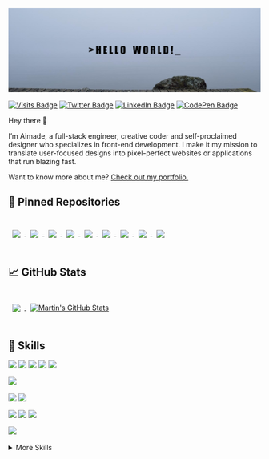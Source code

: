 [![Aimade's GitHub Banner](./assets/GitHubHeader.png)](https://aimdexter.dev)

[![Visits Badge](https://badges.pufler.dev/visits/braydoncoyer/braydoncoyer)](https:aimdexter.dev)
[![Twitter Badge](https://img.shields.io/badge/Twitter-Profile-informational?style=flat&logo=twitter&logoColor=white&color=1CA2F1)](https://twitter.com/AnouarAimade)
[![LinkedIn Badge](https://img.shields.io/badge/LinkedIn-Profile-informational?style=flat&logo=linkedin&logoColor=white&color=0D76A8)](https://www.linkedin.com/in/aimade-anouar-57bb791a7/)
[![CodePen Badge](https://img.shields.io/badge/CodePen-Profile-informational?style=flat&logo=codepen&logoColor=white&color=black)](https://codepen.io/aimdexter)

Hey there 👋

I’m Aimade, a full-stack engineer, creative coder and self-proclaimed designer who specializes in front-end development. I make it my mission to translate user-focused designs into pixel-perfect websites or applications that run blazing fast.

Want to know more about me? [Check out my portfolio.](https://aimdexter.dev/)

## 📌 Pinned Repositories

<br>

<a href="https://github.com/aimdexter/human-art-v2">
  <img align="center" style="margin:0.5rem" src="https://github-readme-stats.vercel.app/api/pin/?username=aimdexter&repo=human-art-v2&title_color=ffffff&text_color=c9cacc&icon_color=4AB197&bg_color=1A2B34" />
</a>

<a href="https://github.com/aimdexter/testimonials-grid-section">
  <img align="center" style="margin:0.5rem" src="https://github-readme-stats.vercel.app/api/pin/?username=aimdexter&repo=testimonials-grid-section&title_color=ffffff&text_color=c9cacc&icon_color=4AB197&bg_color=1A2B34" />
</a>


<a href="https://github.com/aimdexter/huddle-landing-page">
  <img align="center" style="margin:0.5rem" src="https://github-readme-stats.vercel.app/api/pin/?username=aimdexter&repo=huddle-landing-page&title_color=ffffff&text_color=c9cacc&icon_color=4AB197&bg_color=1A2B34" />
</a>

<a href="https://github.com/aimdexter/four-card">
  <img align="center" style="margin:0.5rem" src="https://github-readme-stats.vercel.app/api/pin/?username=aimdexter&repo=four-card&title_color=ffffff&text_color=c9cacc&icon_color=4AB197&bg_color=1A2B34" />
</a>

<a href="https://github.com/aimdexter/profile-card">
  <img align="center" style="margin:0.5rem" src="https://github-readme-stats.vercel.app/api/pin/?username=aimdexter&repo=profile-card&title_color=ffffff&text_color=c9cacc&icon_color=4AB197&bg_color=1A2B34" />
</a>

<a href="https://github.com/aimdexter/3-column-card">
  <img align="center" style="margin:0.5rem" src="https://github-readme-stats.vercel.app/api/pin/?username=aimdexter&repo=3-column-card&title_color=ffffff&text_color=c9cacc&icon_color=4AB197&bg_color=1A2B34" />
</a>

<a href="https://github.com/aimdexter/stats-preview-card">
  <img align="center" style="margin:0.5rem" src="https://github-readme-stats.vercel.app/api/pin/?username=aimdexter&repo=stats-preview-card&title_color=ffffff&text_color=c9cacc&icon_color=4AB197&bg_color=1A2B34" />
</a>

<a href="https://github.com/aimdexter/clipboard-landing-page">
  <img align="center" style="margin:0.5rem" src="https://github-readme-stats.vercel.app/api/pin/?username=aimdexter&repo=clipboard-landing-page&title_color=ffffff&text_color=c9cacc&icon_color=4AB197&bg_color=1A2B34" />
</a>

<a href="https://github.com/aimdexter/Food-Ninja">
  <img align="center" style="margin:0.5rem" src="https://github-readme-stats.vercel.app/api/pin/?username=aimdexter&repo=Food-Ninja&title_color=ffffff&text_color=c9cacc&icon_color=4AB197&bg_color=1A2B34" />
</a>

<br>
<br>

## &#x1f4c8; GitHub Stats

<br>

<a href="https://github.com/aimdexter">
  <img align="center" style="margin:0.5rem" src="https://github-readme-stats.vercel.app/api/top-langs/?username=aimdexter&hide=html,css&title_color=ffffff&text_color=c9cacc&icon_color=4AB197&bg_color=1A2B34" />
</a>

<a href="https://github.com/aimdexter">
  <img align="center" style="margin:0.5rem" src="https://github-readme-stats.vercel.app/api?username=aimdexter&show_icons=true&line_height=27&count_private=true&title_color=ffffff&text_color=c9cacc&icon_color=4AB097&bg_color=1A2B34" alt="Martin's GitHub Stats" />
</a>

<br>
<br>

## 💼 Skills
![](https://img.shields.io/badge/Code-HTML5-informational?style=flat&logo=html5&logoColor=white&color=4AB197)
![](https://img.shields.io/badge/Style-CSS-informational?style=flat&logo=css3&logoColor=white&color=4AB197)
![](https://img.shields.io/badge/Style-Tailwind-informational?style=flat&logo=Tailwind-CSS&logoColor=white&color=4AB197)
![](https://img.shields.io/badge/Style-Sass-informational?style=flat&logo=Sass&logoColor=white&color=4AB197)
![](https://img.shields.io/badge/Style-bootstrap-informational?style=flat&logo=bootstrap&logoColor=white&color=4AB197)
<br>

![](https://img.shields.io/badge/Design-figma-informational?style=flat&logo=figma&logoColor=white&color=4AB197)
<br>

![](https://img.shields.io/badge/Code-python-informational?style=flat&logo=python&logoColor=white&color=4AB197)
![](https://img.shields.io/badge/Code-django-informational?style=flat&logo=django&logoColor=white&color=4AB197)
<br>

![](https://img.shields.io/badge/Db-MySQL-informational?style=flat&logo=MySQL&logoColor=white&color=4AB197)
![](https://img.shields.io/badge/Db-MongoDB-informational?style=flat&logo=MongoDB&logoColor=white&color=4AB197)
![](https://img.shields.io/badge/Db-postgresql-informational?style=flat&logo=postgresql&logoColor=white&color=4AB197)
<br>

![](https://img.shields.io/badge/Hosting-vercel-informational?style=flat&logo=vercel&logoColor=white&color=4AB197)
<!-- !![](https://img.shields.io/badge/Code-TypeScript-informational?style=flat&logo=TypeScript&logoColor=white&color=4AB197)-->
<!-- !![](https://img.shields.io/badge/Code-JavaScript-informational?style=flat&logo=JavaScript&logoColor=white&color=4AB197)-->
<!-- ![](https://img.shields.io/badge/Code-Angular-informational?style=flat&logo=angular&logoColor=white&color=4AB197) -->
<!-- ![](https://img.shields.io/badge/Code-Ionic-informational?style=flat&logo=ionic&logoColor=white&color=4AB197) -->
<!-- ![](https://img.shields.io/badge/Code-React-informational?style=flat&logo=react&logoColor=white&color=4AB197) -->
<!-- ![](https://img.shields.io/badge/Code-Redux-informational?style=flat&logo=Redux&logoColor=white&color=4AB197) -->
<!-- ![](https://img.shields.io/badge/Code-Gatsby-informational?style=flat&logo=gatsby&logoColor=white&color=4AB197) -->
<!-- ![](https://img.shields.io/badge/Code-GreenSock-informational?style=flat&logo=GreenSock&logoColor=white&color=4AB197) -->


<details>
<summary>More Skills</summary>

<br>

<!--![](https://img.shields.io/badge/Test-Jasmine-informational?style=flat&logo=Jasmine&logoColor=white&color=4AB197)-->
<!--![](https://img.shields.io/badge/Test-Jest-informational?style=flat&logo=jest&logoColor=white&color=4AB197)-->
<!--![](https://img.shields.io/badge/Test-Mocha-informational?style=flat&logo=Mocha&logoColor=white&color=4AB197)-->
<!--![](https://img.shields.io/badge/Test-Cypress-informational?style=flat&logo=Cypress&logoColor=white&color=4AB197)-->

<br>

![](https://img.shields.io/badge/Tools-Docker-informational?style=flat&logo=docker&logoColor=white&color=4AB197)
<!--![](https://img.shields.io/badge/Tools-Pivotal-informational?style=flat&logo=Pivotal-Tracker&logoColor=white&color=4AB197)-->
![](https://img.shields.io/badge/Tools-NGINX-informational?style=flat&logo=nginx&logoColor=white&color=4AB197)
<!--![](https://img.shields.io/badge/Tools-Netlify-informational?style=flat&logo=netlify&logoColor=white&color=4AB197)-->
<!--![](https://img.shields.io/badge/Tools-Jenkins-informational?style=flat&logo=jenkins&logoColor=white&color=4AB197)-->
<!--![](https://img.shields.io/badge/Tools-SonarQube-informational?style=flat&logo=SonarQube&logoColor=white&color=4AB197)-->
![](https://img.shields.io/badge/Tools-Actions-informational?style=flat&logo=github-actions&logoColor=white&color=4AB197)
![](https://img.shields.io/badge/Tools-NPM-informational?style=flat&logo=npm&logoColor=white&color=4AB197)
![](https://img.shields.io/badge/Tools-Postman-informational?style=flat&logo=Postman&logoColor=white&color=4AB197)
<!--![](https://img.shields.io/badge/Tools-Photoshop-informational?style=flat&logo=Adobe-Photoshop&logoColor=white&color=4AB197)-->
<!--![](https://img.shields.io/badge/Tools-Illustrator-informational?style=flat&logo=Adobe-Illustrator&logoColor=white&color=4AB197)-->
<!--![](https://img.shields.io/badge/Tools-AdobeXD-informational?style=flat&logo=Adobe-XD&logoColor=white&color=4AB197)-->
![](https://img.shields.io/badge/Tools-GitHub-informational?style=flat&logo=GitHub&logoColor=white&color=4AB197)
![](https://img.shields.io/badge/Tools-GitLab-informational?style=flat&logo=GitLab&logoColor=white&color=4AB197)
<!--![](https://img.shields.io/badge/Tools-Bitbucket-informational?style=flat&logo=Bitbucket&logoColor=white&color=4AB197)-->
<!--![](https://img.shields.io/badge/Tools-Jira-informational?style=flat&logo=Jira-Software&logoColor=white&color=4AB197)-->
<!--![](https://img.shields.io/badge/Tools-Clubhouse-informational?style=flat&logo=Clubhouse&logoColor=white&color=4AB197)-->

</details>
